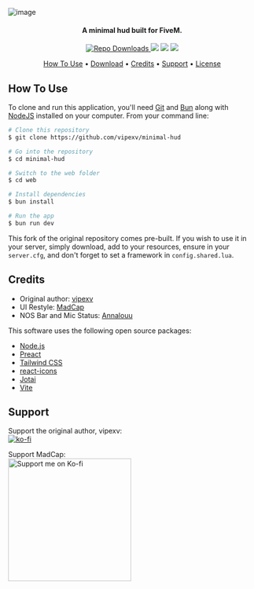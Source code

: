 ![image](https://github.com/user-attachments/assets/a1ec39be-fb3b-4d4b-b3f1-80c4830252ea)

<h4 align="center">A minimal hud built for FiveM.</h4>

<p align="center">
  <a href="https://badge.fury.io/js/electron-markdownify">
    <img src="https://img.shields.io/github/downloads/vipexv/minimal-hud/total?logo=github"
         alt="Repo Downloads">
  </a>
  <a> <img src="https://img.shields.io/github/contributors/vipexv/minimal-hud?logo=github"></a>
  <a> <img src="https://img.shields.io/github/v/release/vipexv/minimal-hud?logo=github"></a>
  <a><img src="https://img.shields.io/github/downloads/vipexv/minimal-hud/latest/total?logo=github"></a>
</p>

<p align="center">
  <a href="#how-to-use">How To Use</a> •
  <a href="#download">Download</a> •
  <a href="#credits">Credits</a> •
  <a href="#support">Support</a> •
  <a href="https://github.com/vipexv/minimal-hud/blob/main/LICENSE">License</a>
</p>

## How To Use

To clone and run this application, you'll need [Git](https://git-scm.com) and [Bun](https://bun.sh/) along with [NodeJS](https://nodejs.org/en) installed on your computer. From your command line:

```bash
# Clone this repository
$ git clone https://github.com/vipexv/minimal-hud

# Go into the repository
$ cd minimal-hud

# Switch to the web folder
$ cd web

# Install dependencies
$ bun install

# Run the app
$ bun run dev
```
This fork of the original repository comes pre-built. If you wish to use it in your server, simply download, add to your resources, ensure in your `server.cfg`, and don't forget to set a framework in `config.shared.lua`.

## Credits

- Original author: [vipexv](https://github.com/vipexv)
- UI Restyle: [MadCap](https://github.com/ThatMadCap)
- NOS Bar and Mic Status: [Annalouu](https://github.com/Annalouu)

This software uses the following open source packages:

- [Node.js](https://nodejs.org/)
- [Preact](https://preactjs.com/)
- [Tailwind CSS](https://tailwindcss.com/)
- [react-icons](https://react-icons.github.io/react-icons/)
- [Jotai](https://jotai.org/)
- [Vite](https://vitejs.dev/)

## Support

Support the original author, vipexv:<br>
[![ko-fi](https://ko-fi.com/img/githubbutton_sm.svg)](https://ko-fi.com/A0A1UDRSE)

Support MadCap:<br>
<a href="https://ko-fi.com/madcap" target="_blank"><img src="https://assets-global.website-files.com/5c14e387dab576fe667689cf/64f1a9ddd0246590df69ea0b_kofi_long_button_red%25402x-p-500.png" alt="Support me on Ko-fi" width="250"></a>
